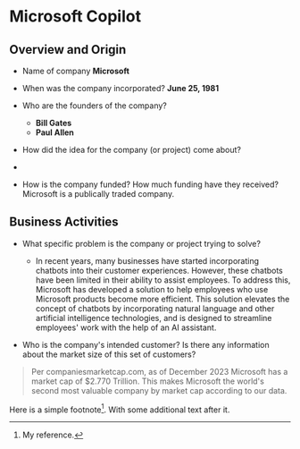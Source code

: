 # Microsoft Copilot

## Overview and Origin

* Name of company
  **Microsoft** 

* When was the company incorporated?
  **June 25, 1981**

* Who are the founders of the company?
   -  **Bill Gates** 
   -  **Paul Allen**

* How did the idea for the company (or project) come about?
 - 


* How is the company funded? How much funding have they received?
Microsoft is a publically traded company. 

## Business Activities

* What specific problem is the company or project trying to solve?
  - In recent years, many businesses have started incorporating chatbots into their 
customer experiences. However, these chatbots have been limited in their ability 
to assist employees. To address this, Microsoft has developed a solution to help 
employees who use Microsoft products become more efficient. This solution 
elevates the concept of chatbots by incorporating natural language and other 
artificial intelligence technologies, and is designed to streamline employees' 
work with the help of an AI assistant.

* Who is the company's intended customer? Is there any information about 
the market size of this set of customers?
> Per companiesmarketcap.com, as of December 2023 Microsoft has a market cap of $2.770 Trillion. 
This makes Microsoft the world's second most valuable company by market
cap according to our data.


Here is a simple footnote[^1]. With some additional text after it.

[^1]: My reference.
